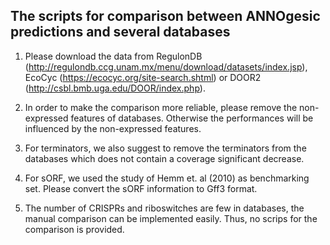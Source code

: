 The scripts for comparison between ANNOgesic predictions and several databases
------------------------------------------------------------------------------

1. Please download the data from RegulonDB (http://regulondb.ccg.unam.mx/menu/download/datasets/index.jsp), 
EcoCyc (https://ecocyc.org/site-search.shtml) or DOOR2 (http://csbl.bmb.uga.edu/DOOR/index.php).

2. In order to make the comparison more reliable, please remove the non-expressed 
features of databases. Otherwise the performances will be influenced by the
non-expressed features.

3. For terminators, we also suggest to remove the terminators from the databases 
which does not contain a coverage significant decrease.

4. For sORF, we used the study of Hemm et. al (2010) as benchmarking set. Please 
convert the sORF information to Gff3 format.

5. The number of CRISPRs and riboswitches are few in databases, the manual 
comparison can be implemented easily. Thus, no scrips for the comparison is provided.
